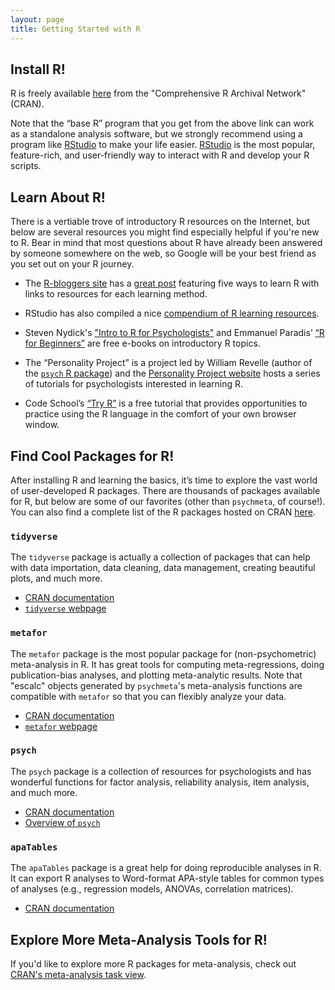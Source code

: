 ```yaml
---
layout: page
title: Getting Started with R
---
```


## Install R!
R is freely available [here](https://cran.r-project.org/) from the "Comprehensive R Archival Network" (CRAN). 

Note that the “base R” program that you get from the above link can work as a standalone analysis software, but we strongly recommend using a program like [RStudio](https://www.rstudio.com/) to make your life easier. [RStudio](https://www.rstudio.com/) is the most popular, feature-rich, and user-friendly way to interact with R and develop your R scripts. 


## Learn About R!
There is a vertiable trove of introductory R resources on the Internet, but below are several resources you might find especially helpful if you're new to R. Bear in mind that most questions about R have already been answered by someone somewhere on the web, so Google will be your best friend as you set out on your R journey. 

- The [R-bloggers site](https://www.r-bloggers.com) has a [great post](https://www.r-bloggers.com/the-5-most-effective-ways-to-learn-r/) featuring five ways to learn R with links to resources for each learning method.

- RStudio has also compiled a nice [compendium of R learning resources](https://www.rstudio.com/online-learning/).

- Steven Nydick's ["Intro to R for Psychologists"](http://talklab.psy.gla.ac.uk/L1_labs/resources/Introduction_to_R_Guide.pdf) and Emmanuel Paradis’ [“R for Beginners”](https://cran.r-project.org/doc/contrib/Paradis-rdebuts_en.pdf) are free e-books on introductory R topics.

- The “Personality Project” is a project led by William Revelle (author of the [`psych` R package](https://cran.r-project.org/web/packages/psych/index.html)) and the [Personality Project website](http://personality-project.org/r/) hosts a series of tutorials for psychologists interested in learning R. 

- Code School’s [“Try R”](http://tryr.codeschool.com/) is a free tutorial that provides opportunities to practice using the R language in the comfort of your own browser window.


## Find Cool Packages for R!
After installing R and learning the basics, it’s time to explore the vast world of user-developed R packages. There are thousands of packages available for R, but below are some of our favorites (other than `psychmeta`, of course!). You can also find a complete list of the R packages hosted on CRAN [here](https://cran.r-project.org/web/packages/available_packages_by_name.html).

### `tidyverse`
The `tidyverse` package is actually a collection of packages that can help with data importation, data cleaning, data management, creating beautiful plots, and much more. 
- [CRAN documentation](https://cran.r-project.org/web/packages/tidyverse/index.html)
- [`tidyverse` webpage](https://www.tidyverse.org/)

### `metafor`
The `metafor` package is the most popular package for (non-psychometric) meta-analysis in R. It has great tools for computing meta-regressions, doing publication-bias analyses, and plotting meta-analytic results. Note that "escalc" objects generated by `psychmeta`'s meta-analysis functions are compatible with `metafor` so that you can flexibly analyze your data. 
- [CRAN documentation](https://cran.r-project.org/web/packages/metafor/index.html)
- [`metafor` webpage](http://metafor-project.org/)

### `psych`
The `psych` package is a collection of resources for psychologists and has wonderful functions for factor analysis, reliability analysis, item analysis, and much more. 
- [CRAN documentation](https://cran.r-project.org/web/packages/psych/index.html)
- [Overview of `psych`](http://personality-project.org/r/overview.pdf)

### `apaTables`
The `apaTables` package is a great help for doing reproducible analyses in R. It can export R analyses to Word-format APA-style tables for common types of analyses (e.g., regression models, ANOVAs, correlation matrices).
- [CRAN documentation](https://cran.r-project.org/web/packages/apaTables/index.html)


## Explore More Meta-Analysis Tools for R!
If you'd like to explore more R packages for meta-analysis, check out [CRAN's meta-analysis task view](https://CRAN.R-project.org/view=MetaAnalysis).
